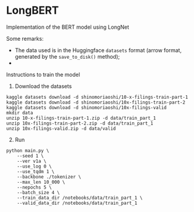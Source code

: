# LongBERT
Implementation of the BERT model using LongNet

Some remarks:
* The data used is in the Huggingface `datasets` format (arrow format, generated by the `save_to_disk()` method);
* 

Instructions to train the model
1. Download the datasets
```
kaggle datasets download -d shinomoriaoshi/10-x-filings-train-part-1
kaggle datasets download -d shinomoriaoshi/10x-filings-train-part-2
kaggle datasets download -d shinomoriaoshi/10x-filings-valid
mkdir data
unzip 10-x-filings-train-part-1.zip -d data/train_part_1
unzip 10x-filings-train-part-2.zip -d data/train_part_1
unzip 10x-filings-valid.zip -d data/valid
```

2. Run
```
python main.py \
    --seed 1 \
    --ver v1a \
    --use_log 0 \
    --use_tqdm 1 \
    --backbone ./tokenizer \
    --max_len 10_000 \
    --nepochs 5 \
    --batch_size 4 \
    --train_data_dir /notebooks/data/train_part_1 \
    --valid_data_dir /notebooks/data/train_part_1
```
